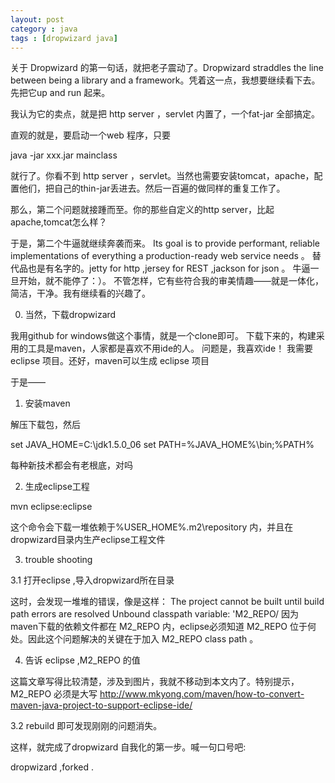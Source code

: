 ```yaml
---
layout: post
category : java
tags : [dropwizard java]
---
```


关于 Dropwizard 的第一句话，就把老子震动了。Dropwizard straddles the line between being a library and a framework。凭着这一点，我想要继续看下去。先把它up and run 起来。

我认为它的卖点，就是把 http server ，servlet 内置了，一个fat-jar 全部搞定。

直观的就是，要启动一个web 程序，只要

java -jar xxx.jar mainclass 

就行了。你看不到  http server ，servlet。当然也需要安装tomcat，apache，配置他们，把自己的thin-jar丢进去。然后一百遍的做同样的重复工作了。

那么，第二个问题就接踵而至。你的那些自定义的http server，比起apache,tomcat怎么样？

于是，第二个牛逼就继续奔袭而来。 Its goal is to provide performant, reliable implementations of everything a production-ready web service needs 。
替代品也是有名字的。jetty for http ,jersey for REST ,jackson for json 。
牛逼一旦开始，就不能停了：）。
不管怎样，它有些符合我的审美情趣——就是一体化，简洁，干净。我有继续看的兴趣了。


0. 当然，下载dropwizard

我用github for windows做这个事情，就是一个clone即可。
下载下来的，构建采用的工具是maven，人家都是喜欢不用ide的人。
问题是，我喜欢ide！
我需要 eclipse 项目。还好，maven可以生成 eclipse 项目

于是——

1. 安装maven

解压下载包，然后

set JAVA_HOME=C:\jdk1.5.0_06
set PATH=%JAVA_HOME%\bin;%PATH% 

每种新技术都会有老根底，对吗

2. 生成eclipse工程

mvn eclipse:eclipse

这个命令会下载一堆依赖于%USER_HOME%\.m2\repository 内，并且在dropwizard目录内生产eclipse工程文件

3. trouble shooting

3.1 打开eclipse ,导入dropwizard所在目录

这时，会发现一堆堆的错误，像是这样：
     The project cannot be built until build path errors are resolved Unbound classpath variable: 'M2_REPO/
因为maven下载的依赖文件都在 M2_REPO 内，eclipse必须知道 M2_REPO 位于何处。因此这个问题解决的关键在于加入 M2_REPO class path 。

4. 告诉 eclipse ,M2_REPO 的值

这篇文章写得比较清楚，涉及到图片，我就不移动到本文内了。特别提示， M2_REPO 必须是大写
http://www.mkyong.com/maven/how-to-convert-maven-java-project-to-support-eclipse-ide/

3.2  rebuild 即可发现刚刚的问题消失。

这样，就完成了dropwizard 自我化的第一步。喊一句口号吧:

dropwizard ,forked .
